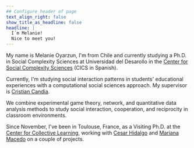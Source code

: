 ```yaml
---
## Configure header of page
text_align_right: false
show_title_as_headline: false
headline: |
  I´m Melanie!    
  Nice to meet you!
---
```


<!-- this is a subheadline -->

My name is Melanie Oyarzun, I'm from Chile and currently studying a Ph.D. in Social Complexity Sciences at Universidad del Desarollo in the [Center for Social Complexity Sciences](https://complejidadsocial.udd.cl) (CICS in Spanish).

Currently, I'm studying social interaction patterns in students' educational experiences with a computational social sciences approach. My supervisor is [Cristian Candia](https://linktr.ee/crcandiav).

We combine experimental game theory, network, and quantitative data analysis methods to study social interaction, cooperation, and reciprocity in classroom environments.

Since November, I've been in Toulouse, France, as a Visiting Ph.D. at the [Center for Collective Learning](https://centerforcollectivelearning.org), working with [Cesar Hidalgo](https://cesarhidalgo.com) and [Mariana Macedo](https://sites.google.com/view/marianagmmacedo/home) on a couple of projects.

